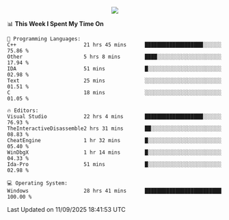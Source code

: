<p align="center">
  <img src="https://readme-typing-svg.herokuapp.com?font=Cascadia+Code&weight=600&size=20&duration=5000&pause=1000&color=FFFFFF&center=true&vCenter=true&width=500&lines=IF+I'M+NOT+WORKING+-+IT+MEANS+I'M+DEAD+💀" />
</p>

<!--START_SECTION:waka-->
📊 **This Week I Spent My Time On** 

```text
💬 Programming Languages: 
C++                      21 hrs 45 mins      ███████████████████░░░░░░   75.86 % 
Other                    5 hrs 8 mins        ████░░░░░░░░░░░░░░░░░░░░░   17.94 % 
IDA                      51 mins             █░░░░░░░░░░░░░░░░░░░░░░░░   02.98 % 
Text                     25 mins             ░░░░░░░░░░░░░░░░░░░░░░░░░   01.51 % 
C                        18 mins             ░░░░░░░░░░░░░░░░░░░░░░░░░   01.05 % 

🔥 Editors: 
Visual Studio            22 hrs 4 mins       ███████████████████░░░░░░   76.93 % 
TheInteractiveDisassemble2 hrs 31 mins       ██░░░░░░░░░░░░░░░░░░░░░░░   08.83 % 
CheatEngine              1 hr 32 mins        █░░░░░░░░░░░░░░░░░░░░░░░░   05.40 % 
WinDbgX                  1 hr 14 mins        █░░░░░░░░░░░░░░░░░░░░░░░░   04.33 % 
Ida-Pro                  51 mins             █░░░░░░░░░░░░░░░░░░░░░░░░   02.98 % 

💻 Operating System: 
Windows                  28 hrs 41 mins      █████████████████████████   100.00 % 
```


 Last Updated on 11/09/2025 18:41:53 UTC
<!--END_SECTION:waka-->
